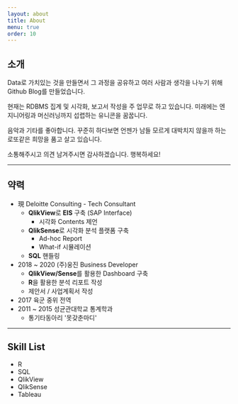 ```yaml
---
layout: about
title: About
menu: true
order: 10
---
```



## 소개

Data로 가치있는 것을 만들면서 그 과정을 공유하고 여러 사람과 생각을 나누기 위해 Github Blog를 만들었습니다.

현재는 RDBMS 집계 및 시각화, 보고서 작성을 주 업무로 하고 있습니다. 미래에는 엔지니어링과 머신러닝까지 섭렵하는 유니콘을 꿈꿉니다.

음악과 기타를 좋아합니다. 꾸준히 하다보면 언젠가 남들 모르게 대박치지 않을까 하는 로또같은 희망을 품고 살고 있습니다.

소통해주시고 의견 남겨주시면 감사하겠습니다. 행복하세요!

---

## 약력
- 現 Deloitte Consulting - Tech Consultant
    - **QlikView**로 **EIS** 구축 (SAP Interface)
        - 시각화 Contents 제언
    - **QlikSense**로 시각화 분석 플랫폼 구축
        - Ad-hoc Report
        - What-if 시뮬레이션
    - **SQL** 핸들링
- 2018 ~ 2020 (주)웅진 Business Developer
  - **QlikView/Sense**를 활용한 Dashboard 구축
  - **R**을 활용한 분석 리포트 작성
  - 제안서 / 사업계획서 작성
- 2017 육군 중위 전역
- 2011 ~ 2015 성균관대학교 통계학과
    - 통기타동아리 '못갖춘마디'

---

## Skill List

- R
- SQL
- QlikView
- QlikSense
- Tableau

